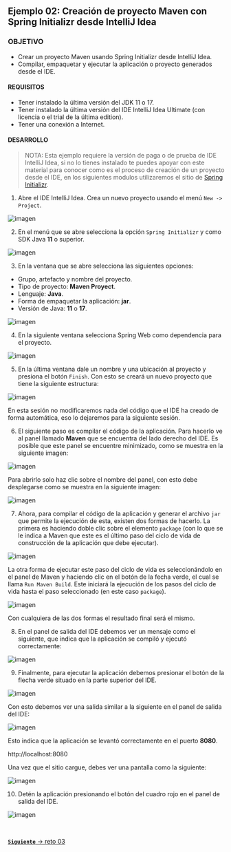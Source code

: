 ## Ejemplo 02: Creación de proyecto Maven con Spring Initializr desde IntelliJ Idea

### OBJETIVO
- Crear un proyecto Maven usando Spring Initializr desde IntelliJ Idea.
- Compilar, empaquetar y ejecutar la aplicación o proyecto generados desde el IDE.

#### REQUISITOS
- Tener instalado la última versión del JDK 11 o 17.
- Tener instalado la última versión del IDE IntelliJ Idea Ultimate (con licencia o el trial de la última edition).
- Tener una conexión a Internet.

#### DESARROLLO

> NOTA:
> Esta ejemplo requiere la versión de paga o de prueba de IDE IntelliJ Idea, si no lo tienes instalado te puedes apoyar con este material para conocer como es el proceso de creación de un proyecto desde el IDE, en los siguientes modulos utilizaremos el sitio de <a href="https://start.spring.io/" target="_blank">Spring Initializr</a>.

1. Abre el IDE IntelliJ Idea. Crea un nuevo proyecto usando el menú `New -> Project`. 

![imagen](img/img_01.png)

2. En el menú que se abre selecciona la opción `Spring Initializr` y como SDK Java **11** o superior.

![imagen](img/img_02.png)

3. En la ventana que se abre selecciona las siguientes opciones: 
- Grupo, artefacto y nombre del proyecto.
- Tipo de proyecto: **Maven Proyect**.
- Lenguaje: **Java**.
- Forma de empaquetar la aplicación: **jar**.
- Versión de Java: **11** o **17**.

![imagen](img/img_03.png)

4. En la siguiente ventana selecciona Spring Web como dependencia para el proyecto. 

![imagen](img/img_04.png)

5. En la última ventana dale un nombre y una ubicación al proyecto y presiona el botón `Finish`. Con esto se creará un nuevo proyecto que tiene la siguiente estructura:

![imagen](img/img_05.png)

En esta sesión no modificaremos nada del código que el IDE ha creado de forma automática, eso lo dejaremos para la siguiente sesión.

6. El siguiente paso es compilar el código de la aplicación. Para hacerlo ve al panel llamado **Maven** que se encuentra del lado derecho del IDE. Es posible que este panel se encuentre minimizado, como se muestra en la siguiente imagen:

![imagen](img/img_06.png)

Para abrirlo solo haz clic sobre el nombre del panel, con esto debe desplegarse como se muestra en la siguiente imagen:

![imagen](img/img_07.png)

7. Ahora, para compilar el código de la aplicación y generar el archivo `jar` que permite la ejecución de esta, existen dos formas de hacerlo. La primera es haciendo doble clic sobre el elemento `package` (con lo que se le indica a Maven que este es el último paso del ciclo de vida de construcción de la aplicación que debe ejecutar).

![imagen](img/img_08.png)

La otra forma de ejecutar este paso del ciclo de vida es seleccionándolo en el panel de Maven y haciendo clic en el botón de la fecha verde, el cual se llama `Run Maven Build`. Este iniciará la ejecución de los pasos del ciclo de vida hasta el paso seleccionado (en este caso `package`).

![imagen](img/img_09.png)

Con cualquiera de las dos formas el resultado final será el mismo.

8. En el panel de salida del IDE debemos ver un mensaje como el siguiente, que indica que la aplicación se compiló y ejecutó correctamente:

![imagen](img/img_10.png)

9. Finalmente, para ejecutar la aplicación debemos presionar el botón de la flecha verde situado en la parte superior del IDE.

![imagen](img/img_11.png)

Con esto debemos ver una salida similar a la siguiente en el panel de salida del IDE:

![imagen](img/img_12.png)

Esto indica que la aplicación se levantó correctamente en el puerto **8080**.

  http://localhost:8080

Una vez que el sitio cargue, debes ver una pantalla como la siguiente:

![imagen](img/img_13.png)

10. Detén la aplicación presionando el botón del cuadro rojo en el panel de salida del IDE.

![imagen](img/img_14.png)

<br>

[**`Siguiente`** -> reto 03](../Reto-03/)